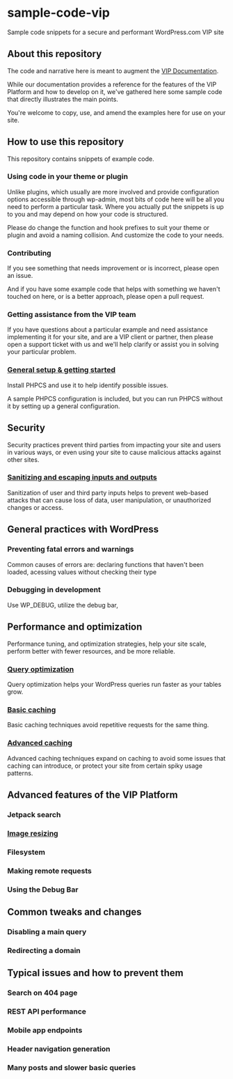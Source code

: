 # sample-code-vip
Sample code snippets for a secure and performant WordPress.com VIP site

## About this repository
The code and narrative here is meant to augment the [VIP Documentation](https://vip.wordpress.com/documentation/vip-go/). 

While our documentation provides a reference for 
the features of the VIP Platform and how to develop on it, we've gathered here some sample code that directly
illustrates the main points.

You're welcome to copy, use, and amend the  examples here for use on your site.

## How to use this repository
This repository contains snippets of example code.

### Using code in your theme or plugin
Unlike plugins, which usually are more involved and provide configuration options accessible through wp-admin,
most bits of code here will be all you need to perform a particular task. Where you actually put the snippets
is up to you and may depend on how your code is structured.

Please do change the function and hook prefixes to suit your theme or plugin and avoid a naming collision. And customize the code
to your needs.

### Contributing
If you see something that needs improvement or is incorrect, please open an issue.

And if you have some example code that helps with something we haven't touched on here, or is a better approach,
please open a pull request.

### Getting assistance from the VIP team
If you have questions about a
particular example and need assistance implementing it for your site, and are a VIP client or partner,
then please open a support ticket with us and we'll help clarify or assist you in solving your particular
problem.

### [General setup & getting started](00-getting-started)
Install PHPCS and use it to help identify possible issues.

A sample PHPCS configuration is included, but you can run PHPCS without it by setting up a general configuration.

## Security
Security practices prevent third parties from impacting your site and users in various ways, or even using your 
site to cause malicious attacks against other sites.

### [Sanitizing and escaping inputs and outputs](10-security)
Sanitization of user and third party inputs helps to prevent web-based attacks that can cause loss of data, user manipulation,
or unauthorized changes or access.

## General practices with WordPress

### Preventing fatal errors and warnings
Common causes of errors are: declaring functions that haven't been loaded, acessing values without checking their type

### Debugging in development
Use WP_DEBUG, utilize the debug bar, 

## Performance and optimization
Performance tuning, and optimization strategies, help your site scale, perform better with fewer resources, and be more
reliable.

### [Query optimization](60-query-optimization)
Query optimization helps your WordPress queries run faster as your tables grow.

### [Basic caching](70-basic-caching)
Basic caching techniques avoid repetitive requests for the same thing.

### [Advanced caching](80-advanced-caching)
Advanced caching techniques expand on caching to avoid some issues that caching can introduce, or protect your site from 
certain spiky usage patterns.

## Advanced features of the VIP Platform

### Jetpack search

### [Image resizing](120-images)

### Filesystem

### Making remote requests

### Using the Debug Bar

## Common tweaks and changes

### Disabling a main query

### Redirecting a domain

## Typical issues and how to prevent them

### Search on 404 page

### REST API performance

### Mobile app endpoints

### Header navigation generation

### Many posts and slower basic queries
